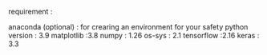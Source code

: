 requirement :

anaconda (optional) : for crearing an environment for your safety 
python version : 3.9
matplotlib :3.8
numpy : 1.26
os-sys : 2.1
tensorflow :2.16
keras : 3.3

